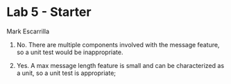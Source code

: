 # Lab 5 - Starter

Mark Escarrilla

1. No. There are multiple components involved with the message feature, so a unit test would be inappropriate.

2. Yes. A max message length feature is small and can be characterized as a unit, so a unit test is appropriate;
